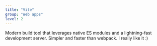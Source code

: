 ```yaml
---
title: "Vite"
group: "Web apps"
level: 2
---
```


Modern build tool that leverages native ES modules and a lightning-fast development server. Simpler and faster than webpack. I really like it :)
